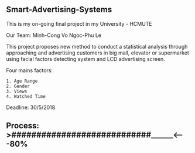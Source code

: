 Smart-Advertising-Systems
--
This is my on-going final project in my University - HCMUTE

Our Team:
	Minh-Cong Vo
	Ngoc-Phu Le

This project proposes new method to conduct a statistical analysis through approaching and advertising customers in big mall, elevator or supermarket using facial factors detecting system and LCD advertising screen. 

Four mains factors:

	1. Age Range
	2. Gender 
	3. Views
	4. Watched Time
	

Deadline: 30/5/2018

Process: >############################______<---80%
--

